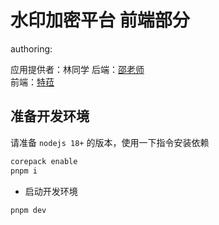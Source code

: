 # 水印加密平台 前端部分

authoring:

应用提供者：林同学
后端：[邵老师](https://github.com/Drshw)  
前端：[特菈](https://github/Dustella)

## 准备开发环境

请准备 `nodejs 18+` 的版本，使用一下指令安装依赖

```bash
corepack enable
pnpm i
```

* 启动开发环境

```bash
pnpm dev
```